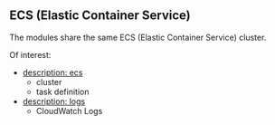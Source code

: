 <br>

## ECS (Elastic Container Service)

The modules share the same ECS (Elastic Container Service) cluster.

Of interest:
* [description: ecs](https://awscli.amazonaws.com/v2/documentation/api/latest/reference/ecs/index.html)
  * cluster
  * task definition
* [description: logs](https://awscli.amazonaws.com/v2/documentation/api/latest/reference/logs/index.html)
  * CloudWatch Logs

<br>
<br>

<br>
<br>

<br>
<br>

<br>
<br>
